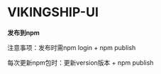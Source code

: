 # VIKINGSHIP-UI

**发布到npm**

注意事项：发布时需npm login + npm publish 

每次更新npm包时：更新version版本 + npm publish
